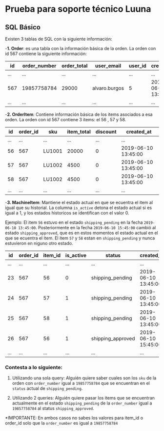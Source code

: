
# Prueba para soporte técnico Luuna

## SQL Básico

Existen 3 tablas de SQL con la siguiente información:

-**1. Order**: es una tabla con la información básica de la orden. La orden con id 567 contiene la siguiente información:

| id  | order_number  | order_total  | user_email  | user_id  | created_at |
|---|---|---|---|---|---|
|  ... | ... | ... | ... | ...  | ...  |
|  567 | 19857758784 | 29000 | alvaro.burgos | 5  | 2019-06-10 13:45:00  |
|  ... | ... | ... | ... | ...  | ...  |

-**2. OrderItem**: Contiene información básica de los items asociados a esa orden. La orden con id 567 contiene 3 items: el 56 , 57 y 58.

| id  | order_id  | sku  | item_total  | discount  | created_at |
|---|---|---|---|---|---|
|  ... | ... | ... | ... | ...  | ...  |
|  56 | 567 | LU1001 | 20000 | 0  | 2019-06-10 13:45:00  |
|  57 | 567 | LU1002 | 4500 | 0  | 2019-06-10 13:45:00  |
|  58 | 567 | LU1002 | 4500 | 0  | 2019-06-10 13:45:00  |
|  ... | ... | ... | ... | ...  | ...  |

-**3. MachineItem**: Mantiene el estado actual en que se ecuentra el item al igual que su historial. La columna `is_active` detona el estado actual si es igual a 1, y los estados historicos se identifican con el valor 0.

Ejemplo: El item `56` estuvo en el estado `shipping_pending` en la fecha `2019-06-10 13:45:00`. Posteriormente en la fecha `2019-06-10 15:45:00` cambió al estado `shipping_approved`, que es en estos momentos el estado actual en el que se ecuentra el item. El item `57` y `58` estan en `shipping_pending` y nunca estuvieron en niguno otro estado.

| id  | order_id  | item_id  | is_active  | status  | created_at |
|---|---|---|---|---|---|
|...|...|...|...|...|...|
|  23 | 567 | 56 | 0 | shipping_pending  | 2019-06-10 13:45:00  |
|  24 | 567 | 57 | 1 | shipping_pending  | 2019-06-10 13:45:00  |
|  25 | 567 | 58 | 1 | shipping_pending  | 2019-06-10 13:45:00  |
|  26 | 567 | 56 | 1 | shipping_approved | 2019-06-10 15:45:00  |
|...|...|...|...|...|...|

### Contesta a lo siguiente:

1. Utilizando una sola query: Alguién quiere saber cuales son los `sku` de la orden con `order_number` igual a `19857758784` que se encuentran en el `status` actual de `shipping_pending`.

2. Utilizando 2 queries: Alguién quiere pasar los items que se encuentran actualmente en el estado `shipping_pending` de la  `order_number` igual a `19857758784` al status `shipping_approved`.

*IMPORTANTE: En ambos casos no sabes los valores para item_id o order_id solo que la `order_number` es igual a `19857758784`


